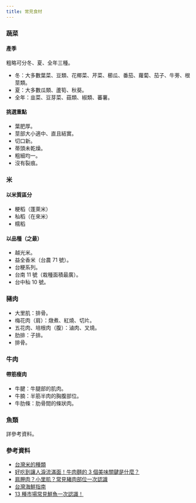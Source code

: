 ```yaml
---
title: 常見食材
---
```


### 蔬菜

#### 產季

粗略可分冬、夏、全年三種。

- 冬：大多數葉菜、豆類、花椰菜、芹菜、櫛瓜、番茄、蘿蔔、茄子、牛蒡、根莖類。
- 夏：大多數瓜類、蘆筍、秋葵。
- 全年：韭菜、豆芽菜、菇類、椒類、蕃薯。

#### 挑選重點

- 葉肥厚。
- 莖部大小適中、直且結實。
- 切口新。
- 蒂頭未乾燥。
- 粗細均一。
- 沒有裂痕。

### 米

#### 以米質區分

- 粳稻（蓬萊米）
- 秈稻（在來米）
- 糯稻

#### 以品種（之最）

- 越光米。
- 益全香米（台農 71 號）。 
- 台粳系列。
- 台南 11 號（栽種面積最廣）。
- 台中秈 10 號。

### 豬肉

- 大里肌：排骨。
- 梅花肉（肩）：燉煮、紅燒、切片。
- 五花肉、培根肉（腹）：滷肉、叉燒。
- 肋排：子排。
- 排骨。

### 牛肉

#### 帶筋瘦肉

- 牛腱：牛腿部的肌肉。
- 牛腩：半筋半肉的胸腹部位。
- 牛肋條：肋骨間的條狀肉。

### 魚類

詳參考資料。

### 參考資料

- [台灣米的種類](https://www.unionrice.com.tw/RicePage?id=17)
- [好吃到讓人淚流滿面！牛肉麵的 3 個美味關鍵是什麼？](http://food.ltn.com.tw/article/5680)
- [肩胛肉？小里肌？常見豬肉部位一次認識](http://food.ltn.com.tw/article/1517/2)
- [台灣海鮮指南](http://fishdb.sinica.edu.tw/seafoodguide/index.html)
- [13 種市場常見鮮魚一次認識！](http://food.ltn.com.tw/article/1521/1)
